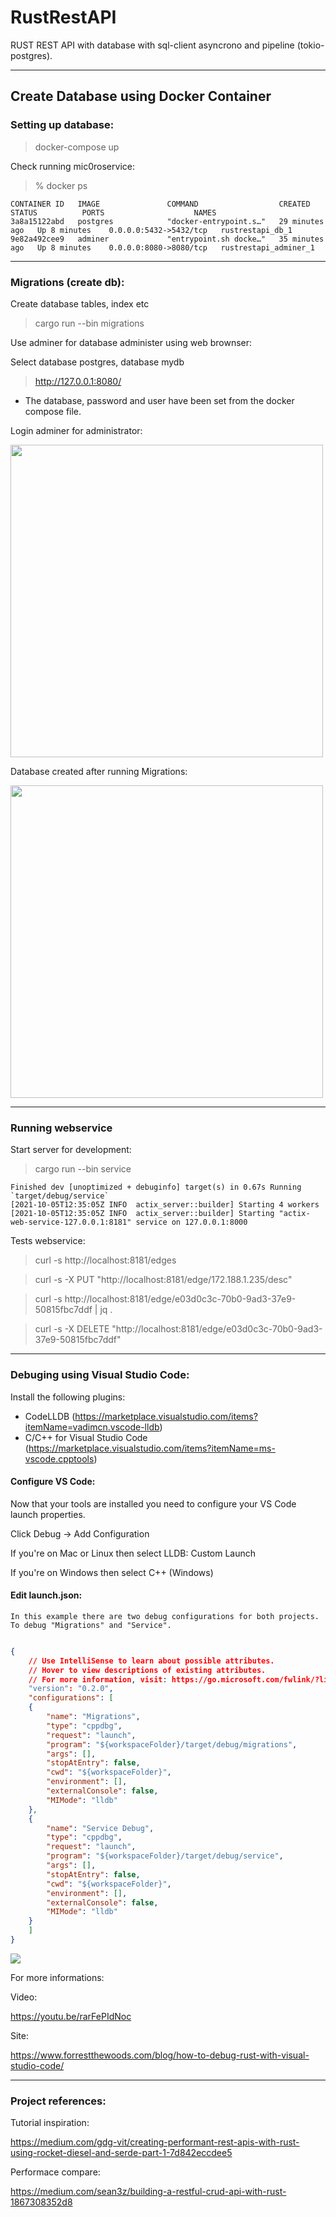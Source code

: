 <h1> RustRestAPI </h1>

RUST REST API with database with sql-client asyncrono and pipeline (tokio-postgres).

***
<h2> Create Database using Docker Container </h2>

<h3> Setting up database: </h3>

> docker-compose up

Check running mic0roservice:

>% docker ps
```           
CONTAINER ID   IMAGE               COMMAND                  CREATED          STATUS          PORTS                    NAMES
3a8a15122abd   postgres            "docker-entrypoint.s…"   29 minutes ago   Up 8 minutes    0.0.0.0:5432->5432/tcp   rustrestapi_db_1
9e82a492cee9   adminer             "entrypoint.sh docke…"   35 minutes ago   Up 8 minutes    0.0.0.0:8080->8080/tcp   rustrestapi_adminer_1
```
***
<h3> Migrations (create db): </h3>
    Create database tables, index etc

> cargo run --bin migrations


Use adminer for database administer using web brownser:

Select database postgres, database mydb

> http://127.0.0.1:8080/

* The database, password and user have been set from the docker compose file.

Login adminer for administrator:

<img src="images/adminer-login.png" width="500" height="500">

Database created after running Migrations:

<img src="images/adminer-edgeTable.png" width="500" height="500">

***
<h3>  Running webservice </h3>

Start server for development:
> cargo run --bin service

```
Finished dev [unoptimized + debuginfo] target(s) in 0.67s Running `target/debug/service`
[2021-10-05T12:35:05Z INFO  actix_server::builder] Starting 4 workers
[2021-10-05T12:35:05Z INFO  actix_server::builder] Starting "actix-web-service-127.0.0.1:8181" service on 127.0.0.1:8000

```

Tests webservice:
> curl -s http://localhost:8181/edges

> curl -s -X PUT "http://localhost:8181/edge/172.188.1.235/desc"

> curl -s http://localhost:8181/edge/e03d0c3c-70b0-9ad3-37e9-50815fbc7ddf | jq .

> curl -s -X DELETE "http://localhost:8181/edge/e03d0c3c-70b0-9ad3-37e9-50815fbc7ddf"

***
<h3> Debuging using Visual Studio Code: </h3>


Install the following plugins:

* CodeLLDB  (https://marketplace.visualstudio.com/items?itemName=vadimcn.vscode-lldb)
* C/C++ for Visual Studio Code  (https://marketplace.visualstudio.com/items?itemName=ms-vscode.cpptools)


<h4> Configure VS Code: </h4>
Now that your tools are installed you need to configure your VS Code launch properties.

Click Debug -> Add Configuration

If you're on Mac or Linux then select LLDB: Custom Launch

If you're on Windows then select C++ (Windows)


<h4> Edit launch.json: </h4>


    In this example there are two debug configurations for both projects. To debug "Migrations" and "Service".



```json

{
    // Use IntelliSense to learn about possible attributes.
    // Hover to view descriptions of existing attributes.
    // For more information, visit: https://go.microsoft.com/fwlink/?linkid=830387
    "version": "0.2.0",
    "configurations": [
    {
        "name": "Migrations",
        "type": "cppdbg",
        "request": "launch",
        "program": "${workspaceFolder}/target/debug/migrations",
        "args": [],
        "stopAtEntry": false,
        "cwd": "${workspaceFolder}",
        "environment": [],
        "externalConsole": false,
        "MIMode": "lldb"
    },
    {
        "name": "Service Debug",
        "type": "cppdbg",
        "request": "launch",
        "program": "${workspaceFolder}/target/debug/service",
        "args": [],
        "stopAtEntry": false,
        "cwd": "${workspaceFolder}",
        "environment": [],
        "externalConsole": false,
        "MIMode": "lldb"
    }
    ]
}

```

<img src="images/vscode-debug.png">

For more informations:

Video: 

https://youtu.be/rarFePIdNoc

Site:

https://www.forrestthewoods.com/blog/how-to-debug-rust-with-visual-studio-code/


***
<h3> Project references: </h3>

Tutorial inspiration:

https://medium.com/gdg-vit/creating-performant-rest-apis-with-rust-using-rocket-diesel-and-serde-part-1-7d842eccdee5

Performace compare:

https://medium.com/sean3z/building-a-restful-crud-api-with-rust-1867308352d8


